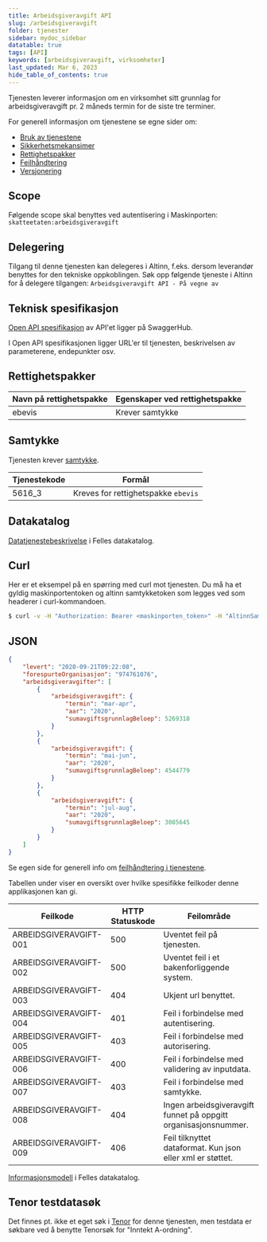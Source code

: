 ```yaml
---
title: Arbeidsgiveravgift API
slug: /arbeidsgiveravgift
folder: tjenester
sidebar: mydoc_sidebar
datatable: true
tags: [API]
keywords: [arbeidsgiveravgift, virksomheter]
last_updated: Mar 6, 2023
hide_table_of_contents: true
---
```

<summary>Tjenesten leverer informasjon om en virksomhet sitt grunnlag for arbeidsgiveravgift pr. 2 måneds termin for de siste tre terminer.</summary>

<Tabs underline={true}>
<TabItem headerText="Om tjenesten" itemKey="itemKey-1">

For generell informasjon om tjenestene se egne sider om:
* [Bruk av tjenestene](../om/bruk.md)
* [Sikkerhetsmekansimer](../om/sikkerhet.md)
* [Rettighetspakker](../om/rettighetspakker.md)
* [Feilhåndtering](../om/feil.md)
* [Versjonering](../om/versjoner.md)
 
## Scope
Følgende scope skal benyttes ved autentisering i Maskinporten: `skatteetaten:arbeidsgiveravgift`

## Delegering
Tilgang til denne tjenesten kan delegeres i Altinn, f.eks. dersom leverandør benyttes for den tekniske oppkoblingen. Søk opp følgende tjeneste i Altinn for å delegere tilgangen: `Arbeidsgiveravgift API - På vegne av`

## Teknisk spesifikasjon
[Open API spesifikasjon](https://app.swaggerhub.com/apis/Skatteetaten_Deling/arbeidsgiveravgift-api) av API'et ligger på SwaggerHub.

I Open API spesifikasjonen ligger URL'er til tjenesten, beskrivelsen av parameterene, endepunkter osv.

 ## Rettighetspakker

| Navn på rettighetspakke |	Egenskaper ved rettighetspakke |
|---|---|
| ebevis | Krever samtykke |
 
## Samtykke
Tjenesten krever [samtykke](../om/samtykke.md).

| Tjenestekode | Formål |
|--------| ------ |
| 5616_3 | Kreves for rettighetspakke `ebevis`|

## Datakatalog
 
[Datatjenestebeskrivelse](https://data.norge.no/dataservices/53514316-7696-33cf-8e03-c5f4133f0050) i Felles datakatalog.

</TabItem>
<TabItem headerText="Eksempler" itemKey="itemKey-2"> 

## Curl

Her er et eksempel på en spørring med curl mot tjenesten. Du må ha et gyldig maskinportentoken og altinn samtykketoken som legges ved som headerer i curl-kommandoen.

```bash
$ curl -v -H "Authorization: Bearer <maskinporten_token>" -H "AltinnSamtykke: <samtykke_token>" "https://api-test.sits.no/api/arbeidsgiveravgift/v1/ebevis/974761076"
```
## JSON

```json
{
    "levert": "2020-09-21T09:22:08",
    "forespurteOrganisasjon": "974761076",
    "arbeidsgiveravgifter": [
        {
            "arbeidsgiveravgift": {
                "termin": "mar-apr",
                "aar": "2020",
                "sumavgiftsgrunnlagBeloep": 5269318
            }
        },
        {
            "arbeidsgiveravgift": {
                "termin": "mai-jun",
                "aar": "2020",
                "sumavgiftsgrunnlagBeloep": 4544779
            }
        },
        {
            "arbeidsgiveravgift": {
                "termin": "jul-aug",
                "aar": "2020",
                "sumavgiftsgrunnlagBeloep": 3085645
            }
        }
    ]
}
```
</TabItem>
<TabItem headerText="Feilkoder" itemKey="itemKey-3">

Se egen side for generell info om [feilhåndtering i tjenestene](../om/feil.md).

Tabellen under viser en oversikt over hvilke spesifikke feilkoder denne applikasjonen kan gi.
 
| Feilkode | HTTP Statuskode | Feilområde                                                      |
|----------|-----------------|-----------------------------------------------------------------|
| ARBEIDSGIVERAVGIFT-001 | 500 | Uventet feil på tjenesten.                                      |
| ARBEIDSGIVERAVGIFT-002 | 500 | Uventet feil i et bakenforliggende system.                      |
| ARBEIDSGIVERAVGIFT-003 | 404 | Ukjent url benyttet.                                            |
| ARBEIDSGIVERAVGIFT-004 | 401 | Feil i forbindelse med autentisering.                           |
| ARBEIDSGIVERAVGIFT-005 | 403 | Feil i forbindelse med autorisering.                            |
| ARBEIDSGIVERAVGIFT-006 | 400 | Feil i forbindelse med validering av inputdata.                 |
| ARBEIDSGIVERAVGIFT-007 | 403 | Feil i forbindelse med samtykke.                                |
| ARBEIDSGIVERAVGIFT-008 | 404 | Ingen arbeidsgiveravgift funnet på oppgitt organisasjonsnummer. |
| ARBEIDSGIVERAVGIFT-009 | 406 | Feil tilknyttet dataformat. Kun json eller xml er støttet.      |
 
</TabItem>
<TabItem headerText="Informasjonsmodell" itemKey="itemKey-4">

[Informasjonsmodell](https://data.norge.no/informationmodels/704618c8-ed35-3b12-a486-5df49713e707) i Felles datakatalog.
 
</TabItem>
<TabItem headerText="Test" itemKey="itemKey-5">

## Tenor testdatasøk
Det finnes pt. ikke et eget søk i [Tenor](../test/tenor.md) for denne tjenesten, men testdata er søkbare ved å benytte Tenorsøk for "Inntekt A-ordning".
 
</TabItem>
</Tabs>


